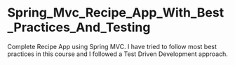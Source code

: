 # Spring_Mvc_Recipe_App_With_Best_Practices_And_Testing
Complete Recipe App using Spring MVC. I have tried to follow most best practices in this course and I followed a Test Driven Development approach. 

